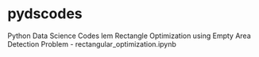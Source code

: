 # pydscodes
Python Data Science Codes
lem
Rectangle Optimization using Empty Area Detection Problem - rectangular_optimization.ipynb
